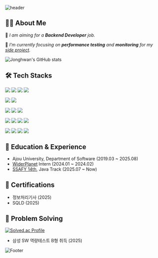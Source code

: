 ![header](https://capsule-render.vercel.app/api?type=waving&color=9ED5FF&height=200&section=header&text=Jonghwan's+Github&fontSize=40)

## 🧑‍💻 About Me

🎯 *I am aiming for a **Backend Developer** job.*

🧠 *I'm currently focusing on **performance testing** and **monitoring** for my [side project](https://github.com/qwerty-sc25/avalon).*

![Jonghwan's GitHub stats](https://github-readme-stats.vercel.app/api?username=jonghwankoh&show_icons=true&theme=transparent)


## 🛠️ Tech Stacks

<p> 
  <img src="https://img.shields.io/badge/Java-B07219?style=flat&logo=java&logoColor=white"> 
  <img src="https://img.shields.io/badge/Spring_Boot-6DB33F?style=flat&logo=springboot&logoColor=white"/> 
  <img src="https://img.shields.io/badge/Spring_Data_JPA-6DB33F?style=flat&logoColor=white"/> 
  <img src="https://img.shields.io/badge/QueryDSL-06B6D4?style=flat&logoColor=white"/> 
</p>

<p>
  <img src="https://img.shields.io/badge/MySQL-4479A1?style=flat&logo=mysql&logoColor=white"/> 
  <img src="https://img.shields.io/badge/Redis-DC382D?style=flat&logoColor=white"/>
</p>

<p> 
  <img src="https://img.shields.io/badge/React-61DAFB?style=flat&logo=react&logoColor=white"/> 
  <img src="https://img.shields.io/badge/TypeScript-3178C6?style=flat&logo=typescript&logoColor=white"/> 
  <img src="https://img.shields.io/badge/Zustand-443E38?style=flat&logo=zustand&logoColor=white"/> 
</p>

<p> 
  <img src="https://img.shields.io/badge/Docker-2496ED?style=flat&logo=docker&logoColor=white"/> 
  <img src="https://img.shields.io/badge/Nginx-009639?style=flat&logo=nginx&logoColor=white"/> 
  <img src="https://img.shields.io/badge/GitHub_Actions-2088FF?style=flat&logo=githubactions&logoColor=white"/> 
  <img src="https://img.shields.io/badge/AWS-232F3E?style=flat&logo=aws&logoColor=white"/> 
</p>

<p>
  <img src="https://img.shields.io/badge/Git-F05032?style=flat&logo=git&logoColor=white"/> 
  <img src="https://img.shields.io/badge/IntelliJ_IDEA-000000?style=flat&logo=intellijidea&logoColor=white"/> 
  <img src="https://img.shields.io/badge/VS_Code-007ACC?style=flat&logo=visualstudiocode&logoColor=white"/> 
  <img src="https://img.shields.io/badge/GitHub_Copilot-000000?style=flat&logo=githubcopilot&logoColor=white"/> 
</p>

## 💼 Education & Experience
- Ajou University, Department of Software (2019.03 ~ 2025.08)
- [WiderPlanet](https://widerplanet.com/) Intern (2024.01 ~ 2024.02)
- [SSAFY 14th](https://www.ssafy.com/), Java Track (2025.07 ~ Now)

## 🏅 Certifications
- 정보처리기사 (2025)
- SQLD (2025)

## 🧠 Problem Solving
[![Solved.ac Profile](http://mazassumnida.wtf/api/generate_badge?boj=jonghwankoh)](https://solved.ac/jonghwankoh)
- 삼성 SW 역량테스트 B형 취득 (2025)

![Footer](https://capsule-render.vercel.app/api?type=waving&color=9ED5FF&height=200&section=footer)
